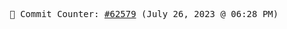 <p align="center">
    <samp>
        📮 Commit Counter: <a href="https://github.com/Javascript-void0/Javascript-void0/commits/main">#62579</a> (July 26, 2023 @ 06:28 PM)
    </samp>
</p>